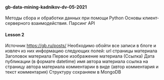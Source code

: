 #### gb-data-mining-kadnikov-dv-05-2021
Методы сбора и обработки данных при помощи Python
Основы клиент-серверного взаимодействия. Парсинг API


#### Lesson 2

Источник https://gb.ru/posts/
Необходимо обойти все записи в блоге и извлеч из них информацию следующих полей:
url страницы материала
Заголовок материала
Первое изображение материала (Ссылка)
Дата публикации (в формате datetime)
имя автора материала
ссылка на страницу автора материала
комментарии в виде (автор комментария и текст комментария)
Структуру сохраняем в MongoDB
